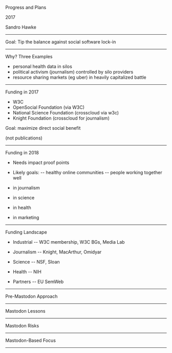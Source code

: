 Progress and Plans

2017

Sandro Hawke

---

Goal: Tip the balance against social software lock-in

---

Why? Three Examples
- personal health data in silos
- political activism (journalism) controlled by silo providers
- resource sharing markets (eg uber) in heavily capitalized battle

---

Funding in 2017
- W3C
- OpenSocial Foundation (via W3C)
- National Science Foundation (crosscloud via w3c)
- Knight Foundation (crosscloud for journalism)

Goal: maximize direct social benefit

(not publications)

---

Funding in 2018

- Needs impact proof points
- Likely goals:
-- healthy online communities
-- people working together well

- in journalism
- in science
- in health
- in marketing

---

Funding Landscape

- Industrial
-- W3C membership, W3C BGs, Media Lab

- Journalism
-- Knight, MacArthur, Omidyar

- Science
-- NSF, Sloan

- Health
-- NIH

- Partners
-- EU SemWeb

---

Pre-Mastodon Approach



---

Mastodon Lessons

---

Mastodon Risks


---

Mastodon-Based Focus

---
